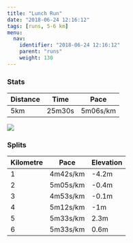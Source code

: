 ```yaml
---
title: "Lunch Run"
date: "2018-06-24 12:16:12"
tags: [runs, 5-6 km]
menu:
  nav:
    identifier: "2018-06-24 12:16:12"
    parent: "runs"
    weight: 130
---
```


### Stats

| Distance | Time | Pace |
|----------|------|------|
|5km|25m30s|5m06s/km|

<img src='https://maps.googleapis.com/maps/api/staticmap?maptype=roadmap&path=enc:spjeI|xyLvDxIhGjA|JzQfIhZvEh`@s@_Ap@xm@}A`OfBmV_Akf@f@rAaIuj@aFaQ_KmPoGcCkDuH&key=AIzaSyAfqMeaZ1CCJFGP5cWud__oZnT_Pybg-1M&size=800x800&markers=color:yellow|label:S|53.47098,-2.26719&markers=color:green|label:F|53.47105999999999,-2.2672499999999998'>

### Splits

| Kilometre | Pace | Elevation |
|------|------|-----------|
|1|4m42s/km|-4.2m|
|2|5m05s/km|-0.4m|
|3|4m53s/km|-0.1m|
|4|5m12s/km|-1m|
|5|5m33s/km|2.3m|
|6|5m33s/km|0.6m|
